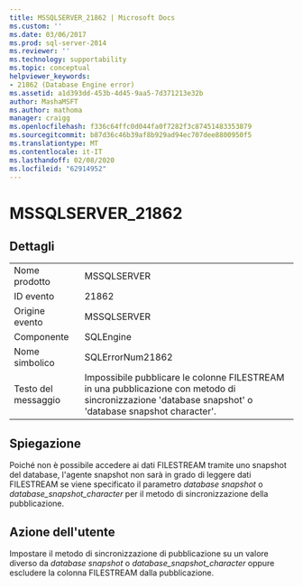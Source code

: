 ```yaml
---
title: MSSQLSERVER_21862 | Microsoft Docs
ms.custom: ''
ms.date: 03/06/2017
ms.prod: sql-server-2014
ms.reviewer: ''
ms.technology: supportability
ms.topic: conceptual
helpviewer_keywords:
- 21862 (Database Engine error)
ms.assetid: a1d393dd-453b-4d45-9aa5-7d371213e32b
author: MashaMSFT
ms.author: mathoma
manager: craigg
ms.openlocfilehash: f336c64ffc0d044fa0f7282f3c87451483353879
ms.sourcegitcommit: b87d36c46b39af8b929ad94ec707dee8800950f5
ms.translationtype: MT
ms.contentlocale: it-IT
ms.lasthandoff: 02/08/2020
ms.locfileid: "62914952"
---
```

# <a name="mssqlserver_21862"></a>MSSQLSERVER_21862
    
## <a name="details"></a>Dettagli  
  
|||  
|-|-|  
|Nome prodotto|MSSQLSERVER|  
|ID evento|21862|  
|Origine evento|MSSQLSERVER|  
|Componente|SQLEngine|  
|Nome simbolico|SQLErrorNum21862|  
|Testo del messaggio|Impossibile pubblicare le colonne FILESTREAM in una pubblicazione con metodo di sincronizzazione 'database snapshot' o 'database snapshot character'.|  
  
## <a name="explanation"></a>Spiegazione  
 Poiché non è possibile accedere ai dati FILESTREAM tramite uno snapshot del database, l'agente snapshot non sarà in grado di leggere dati FILESTREAM se viene specificato il parametro *database snapshot* o *database_snapshot_character* per il metodo di sincronizzazione della pubblicazione.  
  
## <a name="user-action"></a>Azione dell'utente  
 Impostare il metodo di sincronizzazione di pubblicazione su un valore diverso da *database snapshot* o *database_snapshot_character* oppure escludere la colonna FILESTREAM dalla pubblicazione.  
  
  
